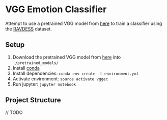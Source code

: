 # VGG Emotion Classifier

Attempt to use a pretrained VGG model from [here](TODO) to train a classifier using the [RAVDESS](todo) dataset.

## Setup

1. Download the pretrained VGG model from [here](TODO) into `./pretrained_models/`
1. Install [conda](todo)
1. Install dependencies: `conda env create -f environment.yml`
1. Activate environment: `source activate vggec`
1. Run jupyter: `jupyter notebook`

## Project Structure

// TODO
